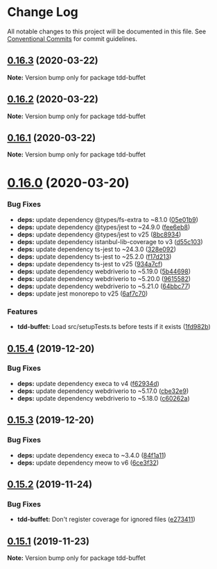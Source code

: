 # Change Log

All notable changes to this project will be documented in this file.
See [Conventional Commits](https://conventionalcommits.org) for commit guidelines.

## [0.16.3](https://github.com/NiGhTTraX/tdd-buffet/compare/tdd-buffet@0.16.2...tdd-buffet@0.16.3) (2020-03-22)

**Note:** Version bump only for package tdd-buffet





## [0.16.2](https://github.com/NiGhTTraX/tdd-buffet/compare/tdd-buffet@0.16.1...tdd-buffet@0.16.2) (2020-03-22)

**Note:** Version bump only for package tdd-buffet





## [0.16.1](https://github.com/NiGhTTraX/tdd-buffet/compare/tdd-buffet@0.16.0...tdd-buffet@0.16.1) (2020-03-22)

**Note:** Version bump only for package tdd-buffet





# [0.16.0](https://github.com/NiGhTTraX/tdd-buffet/compare/tdd-buffet@0.15.4...tdd-buffet@0.16.0) (2020-03-20)


### Bug Fixes

* **deps:** update dependency @types/fs-extra to ~8.1.0 ([05e01b9](https://github.com/NiGhTTraX/tdd-buffet/commit/05e01b9))
* **deps:** update dependency @types/jest to ~24.9.0 ([fee6eb8](https://github.com/NiGhTTraX/tdd-buffet/commit/fee6eb8))
* **deps:** update dependency @types/jest to v25 ([8bc8934](https://github.com/NiGhTTraX/tdd-buffet/commit/8bc8934))
* **deps:** update dependency istanbul-lib-coverage to v3 ([d55c103](https://github.com/NiGhTTraX/tdd-buffet/commit/d55c103))
* **deps:** update dependency ts-jest to ~24.3.0 ([328e092](https://github.com/NiGhTTraX/tdd-buffet/commit/328e092))
* **deps:** update dependency ts-jest to ~25.2.0 ([f17d213](https://github.com/NiGhTTraX/tdd-buffet/commit/f17d213))
* **deps:** update dependency ts-jest to v25 ([934a7cf](https://github.com/NiGhTTraX/tdd-buffet/commit/934a7cf))
* **deps:** update dependency webdriverio to ~5.19.0 ([5b44698](https://github.com/NiGhTTraX/tdd-buffet/commit/5b44698))
* **deps:** update dependency webdriverio to ~5.20.0 ([9615582](https://github.com/NiGhTTraX/tdd-buffet/commit/9615582))
* **deps:** update dependency webdriverio to ~5.21.0 ([64bbc77](https://github.com/NiGhTTraX/tdd-buffet/commit/64bbc77))
* **deps:** update jest monorepo to v25 ([6af7c70](https://github.com/NiGhTTraX/tdd-buffet/commit/6af7c70))


### Features

* **tdd-buffet:** Load src/setupTests.ts before tests if it exists ([1fd982b](https://github.com/NiGhTTraX/tdd-buffet/commit/1fd982b))





## [0.15.4](https://github.com/NiGhTTraX/tdd-buffet/compare/tdd-buffet@0.15.3...tdd-buffet@0.15.4) (2019-12-20)


### Bug Fixes

* **deps:** update dependency execa to v4 ([f62934d](https://github.com/NiGhTTraX/tdd-buffet/commit/f62934d))
* **deps:** update dependency webdriverio to ~5.17.0 ([cbe32e9](https://github.com/NiGhTTraX/tdd-buffet/commit/cbe32e9))
* **deps:** update dependency webdriverio to ~5.18.0 ([c60262a](https://github.com/NiGhTTraX/tdd-buffet/commit/c60262a))





## [0.15.3](https://github.com/NiGhTTraX/tdd-buffet/compare/tdd-buffet@0.15.2...tdd-buffet@0.15.3) (2019-12-20)


### Bug Fixes

* **deps:** update dependency execa to ~3.4.0 ([84f1a11](https://github.com/NiGhTTraX/tdd-buffet/commit/84f1a11))
* **deps:** update dependency meow to v6 ([6ce3f32](https://github.com/NiGhTTraX/tdd-buffet/commit/6ce3f32))





## [0.15.2](https://github.com/NiGhTTraX/tdd-buffet/compare/tdd-buffet@0.15.1...tdd-buffet@0.15.2) (2019-11-24)


### Bug Fixes

* **tdd-buffet:** Don't register coverage for ignored files ([e273411](https://github.com/NiGhTTraX/tdd-buffet/commit/e273411))





## [0.15.1](https://github.com/NiGhTTraX/tdd-buffet/compare/tdd-buffet@0.15.0...tdd-buffet@0.15.1) (2019-11-23)

**Note:** Version bump only for package tdd-buffet
